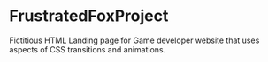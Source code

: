 # FrustratedFoxProject
Fictitious HTML Landing page for Game developer website that uses aspects of CSS transitions and animations.

